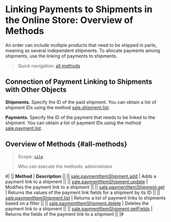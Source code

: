 # Linking Payments to Shipments in the Online Store: Overview of Methods

An order can include multiple products that need to be shipped in parts, meaning as several independent shipments. To allocate payments among shipments, use the linking of payments to shipments.

> Quick navigation: [all methods](#all-methods)

## Connection of Payment Linking to Shipments with Other Objects

**Shipments.** Specify the ID of the paid shipment. You can obtain a list of shipment IDs using the method [sale.shipment.list](../shipment/sale-shipment-list.md).

**Payments.** Specify the ID of the payment that needs to be linked to the shipment. You can obtain a list of payment IDs using the method [sale.payment.list](../payment/sale-payment-list.md).

## Overview of Methods {#all-methods}

> Scope: [`sale`](../../scopes/permissions.md)
>
> Who can execute the methods: administrator

#|
|| **Method** | **Description** ||
|| [sale.paymentItemShipment.add](./sale-payment-item-shipment-add.md) | Adds a payment link to a shipment ||
|| [sale.paymentItemShipment.update](./sale-payment-item-shipment-update.md) | Modifies the payment link to a shipment ||
|| [sale.paymentItemShipment.get](./sale-payment-item-shipment-get.md) | Returns the values of the payment link fields for a shipment by its ID ||
|| [sale.paymentItemShipment.list](./sale-payment-item-shipment-list.md) | Returns a list of payment links to shipments based on a filter ||
|| [sale.paymentItemShipment.delete](./sale-payment-item-shipment-delete.md) | Deletes the payment link to a shipment ||
|| [sale.paymentItemShipment.getFields](./sale-payment-item-shipment-get-fields.md) | Returns the fields of the payment link to a shipment ||
|#